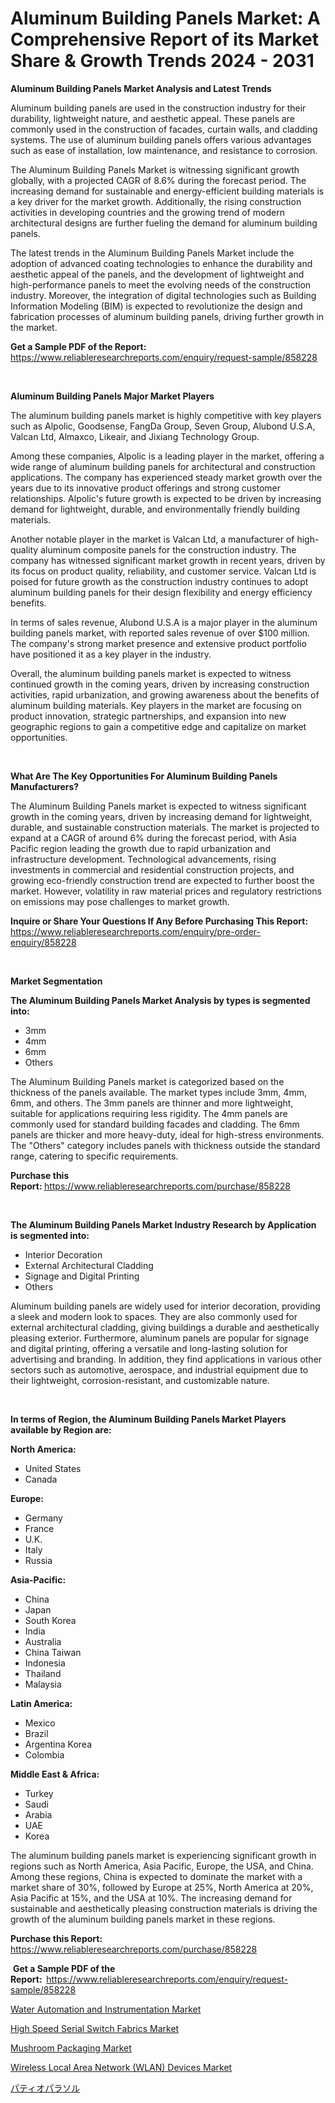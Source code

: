 <p><h1>Aluminum Building Panels Market: A Comprehensive Report of its Market Share & Growth Trends 2024 - 2031</h1></p><p><strong>Aluminum Building Panels Market Analysis and Latest Trends</strong></p>
<p><p>Aluminum building panels are used in the construction industry for their durability, lightweight nature, and aesthetic appeal. These panels are commonly used in the construction of facades, curtain walls, and cladding systems. The use of aluminum building panels offers various advantages such as ease of installation, low maintenance, and resistance to corrosion.</p><p>The Aluminum Building Panels Market is witnessing significant growth globally, with a projected CAGR of 8.6% during the forecast period. The increasing demand for sustainable and energy-efficient building materials is a key driver for the market growth. Additionally, the rising construction activities in developing countries and the growing trend of modern architectural designs are further fueling the demand for aluminum building panels.</p><p>The latest trends in the Aluminum Building Panels Market include the adoption of advanced coating technologies to enhance the durability and aesthetic appeal of the panels, and the development of lightweight and high-performance panels to meet the evolving needs of the construction industry. Moreover, the integration of digital technologies such as Building Information Modeling (BIM) is expected to revolutionize the design and fabrication processes of aluminum building panels, driving further growth in the market.</p></p>
<p><strong>Get a Sample PDF of the Report:&nbsp;</strong> <a href="https://www.reliableresearchreports.com/enquiry/request-sample/858228">https://www.reliableresearchreports.com/enquiry/request-sample/858228</a></p>
<p>&nbsp;</p>
<p><strong>Aluminum Building Panels Major Market Players</strong></p>
<p><p>The aluminum building panels market is highly competitive with key players such as Alpolic, Goodsense, FangDa Group, Seven Group, Alubond U.S.A, Valcan Ltd, Almaxco, Likeair, and Jixiang Technology Group. </p><p>Among these companies, Alpolic is a leading player in the market, offering a wide range of aluminum building panels for architectural and construction applications. The company has experienced steady market growth over the years due to its innovative product offerings and strong customer relationships. Alpolic's future growth is expected to be driven by increasing demand for lightweight, durable, and environmentally friendly building materials.</p><p>Another notable player in the market is Valcan Ltd, a manufacturer of high-quality aluminum composite panels for the construction industry. The company has witnessed significant market growth in recent years, driven by its focus on product quality, reliability, and customer service. Valcan Ltd is poised for future growth as the construction industry continues to adopt aluminum building panels for their design flexibility and energy efficiency benefits.</p><p>In terms of sales revenue, Alubond U.S.A is a major player in the aluminum building panels market, with reported sales revenue of over $100 million. The company's strong market presence and extensive product portfolio have positioned it as a key player in the industry.</p><p>Overall, the aluminum building panels market is expected to witness continued growth in the coming years, driven by increasing construction activities, rapid urbanization, and growing awareness about the benefits of aluminum building materials. Key players in the market are focusing on product innovation, strategic partnerships, and expansion into new geographic regions to gain a competitive edge and capitalize on market opportunities.</p></p>
<p>&nbsp;</p>
<p><strong>What Are The Key Opportunities For Aluminum Building Panels Manufacturers?</strong></p>
<p><p>The Aluminum Building Panels market is expected to witness significant growth in the coming years, driven by increasing demand for lightweight, durable, and sustainable construction materials. The market is projected to expand at a CAGR of around 6% during the forecast period, with Asia Pacific region leading the growth due to rapid urbanization and infrastructure development. Technological advancements, rising investments in commercial and residential construction projects, and growing eco-friendly construction trend are expected to further boost the market. However, volatility in raw material prices and regulatory restrictions on emissions may pose challenges to market growth.</p></p>
<p><strong>Inquire or Share Your Questions If Any Before Purchasing This Report:</strong> <a href="https://www.reliableresearchreports.com/enquiry/pre-order-enquiry/858228">https://www.reliableresearchreports.com/enquiry/pre-order-enquiry/858228</a></p>
<p>&nbsp;</p>
<p><strong>Market Segmentation</strong></p>
<p><strong>The Aluminum Building Panels Market Analysis by types is segmented into:</strong></p>
<p><ul><li>3mm</li><li>4mm</li><li>6mm</li><li>Others</li></ul></p>
<p><p>The Aluminum Building Panels market is categorized based on the thickness of the panels available. The market types include 3mm, 4mm, 6mm, and others. The 3mm panels are thinner and more lightweight, suitable for applications requiring less rigidity. The 4mm panels are commonly used for standard building facades and cladding. The 6mm panels are thicker and more heavy-duty, ideal for high-stress environments. The "Others" category includes panels with thickness outside the standard range, catering to specific requirements.</p></p>
<p><strong>Purchase this Report:&nbsp;</strong><a href="https://www.reliableresearchreports.com/purchase/858228">https://www.reliableresearchreports.com/purchase/858228</a></p>
<p>&nbsp;</p>
<p><strong>The Aluminum Building Panels Market Industry Research by Application is segmented into:</strong></p>
<p><ul><li>Interior Decoration</li><li>External Architectural Cladding</li><li>Signage and Digital Printing</li><li>Others</li></ul></p>
<p><p>Aluminum building panels are widely used for interior decoration, providing a sleek and modern look to spaces. They are also commonly used for external architectural cladding, giving buildings a durable and aesthetically pleasing exterior. Furthermore, aluminum panels are popular for signage and digital printing, offering a versatile and long-lasting solution for advertising and branding. In addition, they find applications in various other sectors such as automotive, aerospace, and industrial equipment due to their lightweight, corrosion-resistant, and customizable nature.</p></p>
<p>&nbsp;</p>
<p><strong>In terms of Region, the Aluminum Building Panels Market Players available by Region are:</strong></p>
<p>
    <p> <strong> North America: </strong>
        <ul>
            <li>United States</li>
            <li>Canada</li>
        </ul>
        </p> 
    <p> <strong> Europe: </strong>
        <ul>
            <li>Germany</li>
            <li>France</li>
            <li>U.K.</li>
            <li>Italy</li>
            <li>Russia</li>
        </ul>
        </p> 
    <p> <strong> Asia-Pacific: </strong>
        <ul>
            <li>China</li>
            <li>Japan</li>
            <li>South Korea</li>
            <li>India</li>
            <li>Australia</li>
            <li>China Taiwan</li>
            <li>Indonesia</li>
            <li>Thailand</li>
            <li>Malaysia</li>
        </ul>
        </p> 
    <p> <strong> Latin America: </strong>
        <ul>
            <li>Mexico</li>
            <li>Brazil</li>
            <li>Argentina Korea</li>
            <li>Colombia</li>
        </ul>
        </p> 
    <p> <strong> Middle East & Africa: </strong>
        <ul>
            <li>Turkey</li>
            <li>Saudi</li>
            <li>Arabia</li>
            <li>UAE</li>
            <li>Korea</li>
        </ul>
    </p>
    </p>
<p><p>The aluminum building panels market is experiencing significant growth in regions such as North America, Asia Pacific, Europe, the USA, and China. Among these regions, China is expected to dominate the market with a market share of 30%, followed by Europe at 25%, North America at 20%, Asia Pacific at 15%, and the USA at 10%. The increasing demand for sustainable and aesthetically pleasing construction materials is driving the growth of the aluminum building panels market in these regions.</p></p>
<p><strong>Purchase this Report: </strong><a href="https://www.reliableresearchreports.com/purchase/858228">https://www.reliableresearchreports.com/purchase/858228</a></p>
<p>&nbsp;<strong>Get a Sample PDF of the Report:&nbsp;&nbsp;</strong><a href="https://www.reliableresearchreports.com/enquiry/request-sample/858228">https://www.reliableresearchreports.com/enquiry/request-sample/858228</a></p>
<p><strong></strong></p>
<p><p><a href="https://github.com/jerrycopelandthomaswsqd8q/Market-Research-Report-List-1/blob/main/water-automation-and-instrumentation-market.md">Water Automation and Instrumentation Market</a></p><p><a href="https://issuu.com/reportprime-2/docs/high-speed-serial-switch-fabrics-market-size-2030.">High Speed Serial Switch Fabrics Market</a></p><p><a href="https://github.com/brenzgnarento/Market-Research-Report-List-1/blob/main/mushroom-packaging-market.md">Mushroom Packaging Market</a></p><p><a href="https://issuu.com/reportprime-2/docs/wireless-local-area-network-wlan-devices-market-si">Wireless Local Area Network (WLAN) Devices Market</a></p><p><a href="https://github.com/jkjreqjscoxx7/Market-Research-Report-List-1/blob/main/4782843190639.md">パティオパラソル</a></p></p>